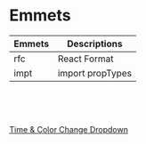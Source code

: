 # Emmets 

|Emmets|Descriptions|
|-|-|
|rfc|React Format|
|impt|import propTypes|

&nbsp;

&nbsp;


[Time & Color Change Dropdown](https://codesandbox.io/p/sandbox/react-dev-rxhzkx?file=%2Fsrc%2FApp.js&utm_medium=sandpack)

&nbsp;
&nbsp;
&nbsp;
&nbsp;
&nbsp;
&nbsp;
&nbsp;
&nbsp;
&nbsp;
